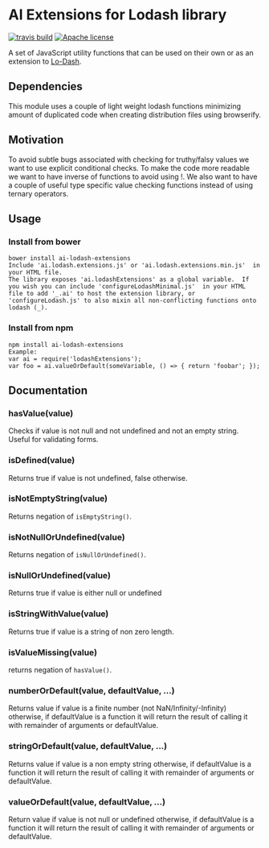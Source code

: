 # AI Extensions for Lodash library
[![travis build](https://img.shields.io/travis/AquaticInformatics/lodash-extensions.svg)](https://travis-ci.org/AquaticInformatics/lodash-extensions) [![Apache license](http://img.shields.io/badge/license-APACHE2-blue.svg)](http://www.apache.org/licenses/LICENSE-2.0)

A set of JavaScript utility functions that can be used on their own or as an extension to [Lo-Dash](https://github.com/lodash/lodash).

## Dependencies
This module uses a couple of light weight lodash functions minimizing amount of duplicated code when creating distribution files using browserify.

## Motivation
To avoid subtle bugs associated with checking for truthy/falsy values we want to use explicit conditional checks. To make the code more readable we want to have inverse of functions to avoid using !.  We also want to have a couple of useful type specific value checking functions instead of using ternary operators.

## Usage

### Install from bower
    bower install ai-lodash-extensions
    Include 'ai.lodash.extensions.js' or 'ai.lodash.extensions.min.js'  in your HTML file.  
    The library exposes 'ai.lodashExtensions' as a global variable.  If you wish you can include 'configureLodashMinimal.js'  in your HTML file to add '_.ai' to host the extension library, or 'configureLodash.js' to also mixin all non-conflicting functions onto lodash (_).

### Install from npm
    npm install ai-lodash-extensions
    Example:
    var ai = require('lodashExtensions');
    var foo = ai.valueOrDefault(someVariable, () => { return 'foobar'; });


## Documentation

### hasValue(value)
Checks if value is not null and not undefined and not an empty string.  Useful for validating forms.

### isDefined(value)
Returns true if value is not undefined, false otherwise.

### isNotEmptyString(value)
Returns negation of ``` isEmptyString() ```.

### isNotNullOrUndefined(value)
Returns negation of ``` isNullOrUndefined() ```.

### isNullOrUndefined(value)
Returns true if value is either null or undefined

### isStringWithValue(value)
Returns true if value is a string of non zero length.

### isValueMissing(value)
returns negation of ``` hasValue() ```.

### numberOrDefault(value, defaultValue, ...)
Returns value if value is a finite number (not NaN/Infinity/-Infinity) otherwise, if defaultValue is a function it will return the result of calling it with remainder of arguments or defaultValue.

### stringOrDefault(value, defaultValue, ...)
Returns value if value is a non empty string otherwise, if defaultValue is a function it will return the result of calling it with remainder of arguments or defaultValue.

### valueOrDefault(value, defaultValue, ...)
Return value if value is not null or undefined otherwise, if defaultValue is a function it will return the result of calling it with remainder of arguments or defaultValue.
